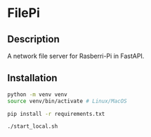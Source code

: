 # FilePi

## Description
A network file server for Rasberri-Pi in FastAPI.

## Installation
```bash
python -m venv venv
source venv/bin/activate # Linux/MacOS

pip install -r requirements.txt

./start_local.sh